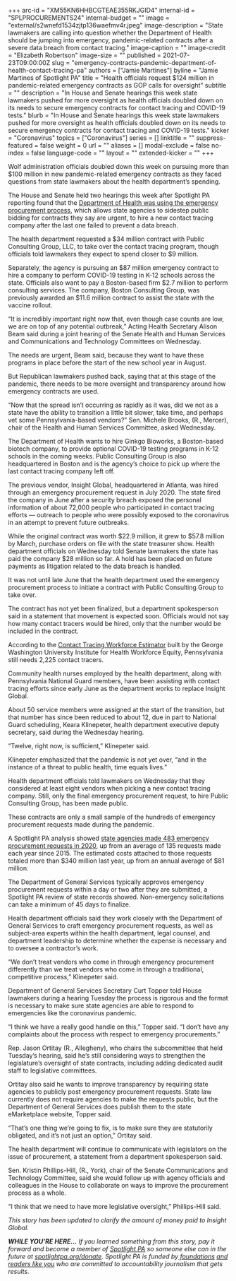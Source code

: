 +++
arc-id = "XM55KN6HHBCGTEAE355RKJGID4"
internal-id = "SPLPROCUREMENTS24"
internal-budget = ""
image = "external/s2wnefd1534zjtp136waefmv4r.jpeg"
image-description = "State lawmakers are calling into question whether the Department of Health should be jumping into emergency, pandemic-related contracts after a severe data breach from contact tracing."
image-caption = ""
image-credit = "Elizabeth Robertson"
image-size = ""
published = 2021-07-23T09:00:00Z
slug = "emergency-contracts-pandemic-department-of-health-contact-tracing-pa"
authors = ["Jamie Martines"]
byline = "Jamie Martines of Spotlight PA"
title = "Health officials request $124 million in pandemic-related emergency contracts as GOP calls for oversight"
subtitle = ""
description = "In House and Senate hearings this week state lawmakers pushed for more oversight as health officials doubled down on its needs to secure emergency contracts for contact tracing and COVID-19 tests."
blurb = "In House and Senate hearings this week state lawmakers pushed for more oversight as health officials doubled down on its needs to secure emergency contracts for contact tracing and COVID-19 tests."
kicker = "Coronavirus"
topics = ["Coronavirus"]
series = []
linktitle = ""
suppress-featured = false
weight = 0
url = ""
aliases = []
modal-exclude = false
no-index = false
language-code = ""
layout = ""
extended-kicker = ""
+++

Wolf administration officials doubled down this week on pursuing more than $100 million in new pandemic-related emergency contracts as they faced questions from state lawmakers about the health department’s spending.

The House and Senate held two hearings this week after Spotlight PA reporting found that the <a href="https://lesspage.com/news/2021/07/pa-coronavirus-contact-tracing-insight-global-emergency/">Department of Health was using the emergency procurement process</a>, which allows state agencies to sidestep public bidding for contracts they say are urgent, to hire a new contact tracing company after the last one failed to prevent a data breach.

The health department requested a $34 million contract with Public Consulting Group, LLC, to take over the contact tracing program, though officials told lawmakers they expect to spend closer to $9 million.

<script src="https://lesspage.com/embed.js" async></script><div data-spl-embed-version="1" data-spl-src="https://lesspage.com/embeds/newsletter/"></div>

Separately, the agency is pursuing an $87 million emergency contract to hire a company to perform COVID-19 testing in K-12 schools across the state. Officials also want to pay a Boston-based firm $2.7 million to perform consulting services. The company, Boston Consulting Group, was previously awarded an $11.6 million contract to assist the state with the vaccine rollout.

“It is incredibly important right now that, even though case counts are low, we are on top of any potential outbreak,” Acting Health Secretary Alison Beam said during a joint hearing of the Senate Health and Human Services and Communications and Technology Committees on Wednesday.

The needs are urgent, Beam said, because they want to have these programs in place before the start of the new school year in August.

But Republican lawmakers pushed back, saying that at this stage of the pandemic, there needs to be more oversight and transparency around how emergency contracts are used.

“Now that the spread isn’t occurring as rapidly as it was, did we not as a state have the ability to transition a little bit slower, take time, and perhaps vet some Pennsylvania-based vendors?” Sen. Michele Brooks, (R., Mercer), chair of the Health and Human Services Committee, asked Wednesday.

The Department of Health wants to hire Ginkgo Bioworks, a Boston-based biotech company, to provide optional COVID-19 testing programs in K-12 schools in the coming weeks. Public Consulting Group is also headquartered in Boston and is the agency’s choice to pick up where the last contact tracing company left off.

The previous vendor, Insight Global, headquartered in Atlanta, was hired through an emergency procurement request in July 2020. The state fired the company in June after a security breach exposed the personal information of about 72,000 people who participated in contact tracing efforts — outreach to people who were possibly exposed to the coronavirus in an attempt to prevent future outbreaks.

While the original contract was worth $22.9 million, it grew to $57.8 million by March, purchase orders on file with the state treasurer show. Health department officials on Wednesday told Senate lawmakers the state has paid the company $28 million so far. A hold has been placed on future payments as litigation related to the data breach is handled.

It was not until late June that the health department used the emergency procurement process to initiate a contract with Public Consulting Group to take over.

The contract has not yet been finalized, but a department spokesperson said in a statement that movement is expected soon. Officials would not say how many contact tracers would be hired, only that the number would be included in the contract.

According to the <a href="https://web.archive.org/web/20210822235001/https://www.gwhwi.org/estimator-613404.html">Contact Tracing Workforce Estimator</a> built by the George Washington University Institute for Health Workforce Equity, Pennsylvania still needs 2,225 contact tracers.

Community health nurses employed by the health department, along with Pennsylvania National Guard members, have been assisting with contact tracing efforts since early June as the department works to replace Insight Global.

About 50 service members were assigned at the start of the transition, but that number has since been reduced to about 12, due in part to National Guard scheduling, Keara Klinepeter, health department executive deputy secretary, said during the Wednesday hearing.

“Twelve, right now, is sufficient,” Klinepeter said.

Klinepeter emphasized that the pandemic is not yet over, “and in the instance of a threat to public health, time equals lives.”

Health department officials told lawmakers on Wednesday that they considered at least eight vendors when picking a new contact tracing company. Still, only the final emergency procurement request, to hire Public Consulting Group, has been made public.

These contracts are only a small sample of the hundreds of emergency procurement requests made during the pandemic.

A Spotlight PA analysis showed <a href="https://lesspage.com/news/2021/07/contact-tracing-data-breach-pennsylvania-emergency-contracts/">state agencies made 483 emergency procurement requests in 2020</a>, up from an average of 135 requests made each year since 2015. The estimated costs attached to those requests totaled more than $340 million last year, up from an annual average of $81 million.

The Department of General Services typically approves emergency procurement requests within a day or two after they are submitted, a Spotlight PA review of state records showed. Non-emergency solicitations can take a minimum of 45 days to finalize.

Health department officials said they work closely with the Department of General Services to craft emergency procurement requests, as well as subject-area experts within the health department, legal counsel, and department leadership to determine whether the expense is necessary and to oversee a contractor’s work.

“We don’t treat vendors who come in through emergency procurement differently than we treat vendors who come in through a traditional, competitive process,” Klinepeter said.

Department of General Services Secretary Curt Topper told House lawmakers during a hearing Tuesday the process is rigorous and the format is necessary to make sure state agencies are able to respond to emergencies like the coronavirus pandemic.

“I think we have a really good handle on this,” Topper said. “I don’t have any complaints about the process with respect to emergency procurements.”

Rep. Jason Ortitay (R., Allegheny), who chairs the subcommittee that held Tuesday’s hearing, said he’s still considering ways to strengthen the legislature’s oversight of state contracts, including adding dedicated audit staff to legislative committees.

Ortitay also said he wants to improve transparency by requiring state agencies to publicly post emergency procurement requests. State law currently does not require agencies to make the requests public, but the Department of General Services does publish them to the state eMarketplace website, Topper said.

<script src="https://lesspage.com/embed.js" async></script><div data-spl-embed-version="1" data-spl-src="https://lesspage.com/embeds/tips/?tip_text=Do%20you%20have%20information%20about%20emergency%20procurement%20contract%20that%20we%20should%20know%3F%20"></div>

“That’s one thing we’re going to fix, is to make sure they are statutorily obligated, and it’s not just an option,” Ortitay said.

The health department will continue to communicate with legislators on the issue of procurement, a statement from a department spokesperson said.

Sen. Kristin Phillips-Hill, (R., York), chair of the Senate Communications and Technology Committee, said she would follow up with agency officials and colleagues in the House to collaborate on ways to improve the procurement process as a whole.

“I think that we need to have more legislative oversight,” Phillips-Hill said.

<i>This story has been updated to clarify the amount of money paid to Insight Global.</i>

<i><b>WHILE YOU’RE HERE...</b></i><i> If you learned something from this story, pay it forward and become a member of </i><a href="https://lesspage.com/"><i>Spotlight PA</i></a><i> so someone else can in the future at </i><a href="http://spotlightpa.org/donate"><i>spotlightpa.org/donate</i></a><i>. Spotlight PA is funded by</i><a href="https://lesspage.com/support"><i> foundations</i></a><i> </i><a href="https://lesspage.com/support"><i>and readers like you</i></a><i> who are committed to accountability journalism that gets results.</i>
